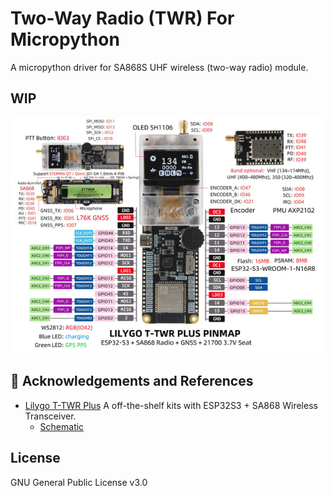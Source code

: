 # Two-Way Radio (TWR) For Micropython

A micropython driver for SA868S UHF wireless (two-way radio) module.


## WIP
![Pinout](/docs/lilygo_twr_pinout.jpg)

## :raised_hands: Acknowledgements and References
- [Lilygo T-TWR Plus](https://www.lilygo.cc/products/t-twr-plus) A off-the-shelf kits with ESP32S3 + SA868 Wireless Transceiver.
    - [Schematic](https://github.com/Xinyuan-LilyGO/T-TWR/blob/master/schematic/T-TWR-Plus_Rev2.0.pdf)


## License
GNU General Public License v3.0


